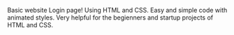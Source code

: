 Basic website Login page!
Using HTML and CSS.
Easy and simple code with animated styles.
Very helpful for the begienners and startup projects of HTML and CSS.
